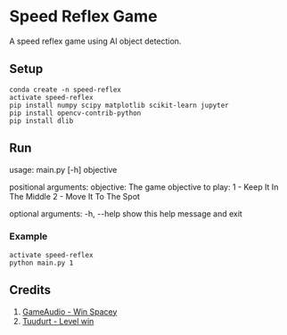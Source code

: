 # Speed Reflex Game
A speed reflex game using AI object detection.

## Setup

```
conda create -n speed-reflex
activate speed-reflex
pip install numpy scipy matplotlib scikit-learn jupyter
pip install opencv-contrib-python
pip install dlib
```
## Run

usage: main.py [-h] objective

positional arguments:
  objective: The game objective to play: 
  1 - Keep It In The Middle 
  2 - Move It To The Spot

optional arguments:
  -h, --help  show this help message and exit

### Example

```
activate speed-reflex
python main.py 1
```

## Credits

1. [GameAudio - Win Spacey][1]
2. [Tuudurt - Level win][2]

[1]: https://freesound.org/people/GameAudio/sounds/220184/
[2]: https://freesound.org/people/Tuudurt/sounds/258142/
